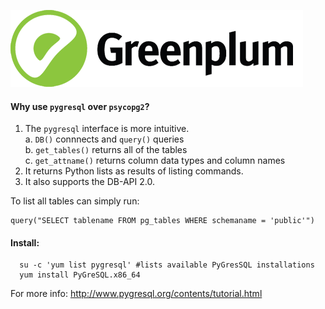 
![Greenplum](https://github.com/syuja/GreenPlumSetup/blob/master/img/greenplum-logo.png)  

#### Why use `pygresql` over `psycopg2`?  

  1. The `pygresql` interface is more intuitive.  
    a. `DB()` connnects and `query()` queries  
    b. `get_tables()` returns all of the tables  
    c. `get_attname()` returns column data types and column names  
  2. It returns Python lists as results of listing commands.     
  3. It also supports the DB-API 2.0.  


To list all tables can simply run:  

    query("SELECT tablename FROM pg_tables WHERE schemaname = 'public'")   


#### Install:  

      su -c 'yum list pygresql' #lists available PyGresSQL installations  
      yum install PyGreSQL.x86_64


For more info: http://www.pygresql.org/contents/tutorial.html
